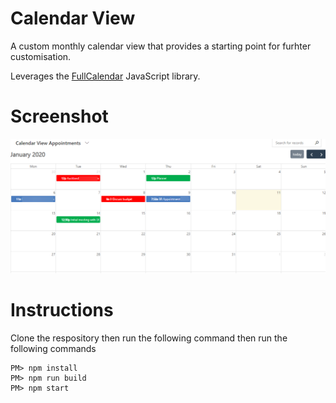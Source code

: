 # Calendar View
A custom monthly calendar view that provides a starting point for furhter customisation.

Leverages the [FullCalendar](https://fullcalendar.io) JavaScript library.

# Screenshot
![PCF Custom Calendar View PCF Control Screenshot with Event Color Coding](https://github.com/ramimounla/CalendarView/blob/master/Screenshots/Calendar%20view.png?raw=true)

# Instructions
Clone the respository then run the following command then run the following commands
```
PM> npm install
PM> npm run build
PM> npm start
```
